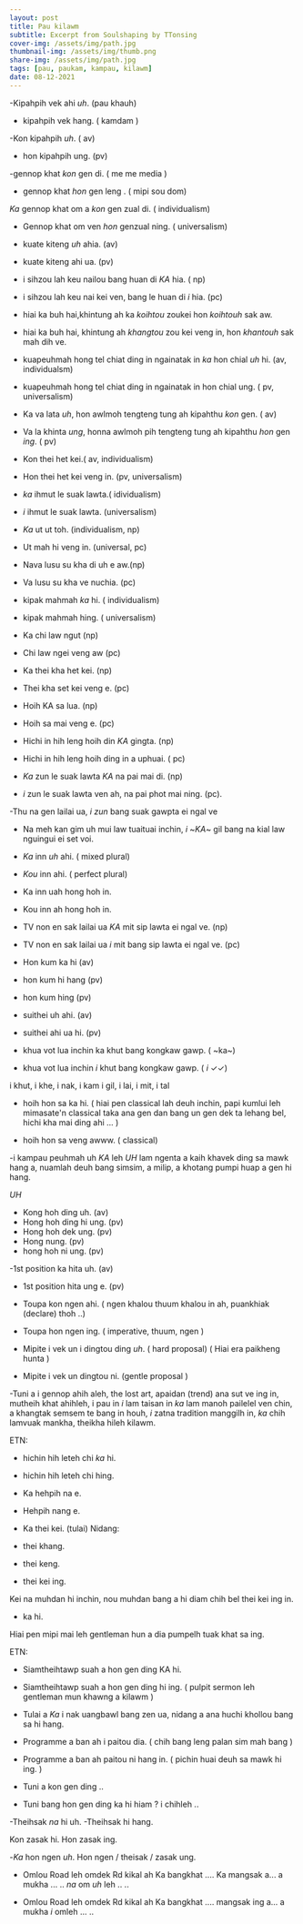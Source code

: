 ```yaml
---
layout: post
title: Pau kilawm
subtitle: Excerpt from Soulshaping by TTonsing
cover-img: /assets/img/path.jpg
thumbnail-img: /assets/img/thumb.png
share-img: /assets/img/path.jpg
tags: [pau, paukam, kampau, kilawm]
date: 08-12-2021
---
```


-Kipahpih vek ahi *uh*. (pau khauh)
- kipahpih vek hang. ( kamdam )

-Kon kipahpih *uh*. ( av)
- hon kipahpih ung. (pv)

-gennop khat *kon* gen di. ( me me media )
- gennop khat *hon* gen leng . ( mipi sou dom)


*Ka* gennop khat om a *kon* gen zual di. ( individualism)
- Gennop khat om ven *hon* genzual ning. ( universalism)

- kuate kiteng *uh* ahia. (av)
- kuate kiteng ahi ua. (pv)


- i sihzou lah keu nailou bang huan di *KA* hia. ( np)
- i sihzou lah keu nai kei ven, bang le huan di *i* hia. (pc)

- hiai ka buh hai,khintung ah ka *koihtou* zoukei hon *koihtouh* sak aw.

- hiai ka buh hai, khintung ah *khangtou* zou kei veng in, hon *khantouh* sak mah dih ve.


- kuapeuhmah hong tel chiat ding in ngainatak in *ka* hon chial *uh* hi. (av, individualsm)
- kuapeuhmah hong tel chiat ding in ngainatak in hon chial ung. ( pv, universalism)


- Ka va lata *uh*, hon awlmoh tengteng tung ah kipahthu *kon* gen. ( av)
- Va la khinta *ung*, honna awlmoh pih tengteng tung ah kipahthu *hon* gen *ing*. ( pv)


- Kon thei het kei.( av, individualism)
- Hon thei het kei veng in. (pv, universalism)


 - *ka* ihmut le suak lawta.( idividualism)
- *i* ihmut le suak lawta. (universalism)


 - *Ka* ut ut toh. (individualism, np)
- Ut mah hi veng in. (universal, pc)

- Nava lusu su kha di uh e aw.(np)
- Va lusu su kha ve nuchia. (pc)

- kipak mahmah *ka* hi. ( individualism)
- kipak mahmah hing. ( universalism)


- Ka chi law ngut (np)
- Chi law ngei veng aw (pc)


- Ka thei kha het kei. (np)
- Thei kha set kei veng e. (pc)


- Hoih KA sa lua. (np)
- Hoih sa mai veng e. (pc)


- Hichi in hih leng hoih din *KA* gingta. (np)
- Hichi in hih leng hoih ding in a uphuai. ( pc)


- *Ka* zun le suak lawta *KA* na pai mai di. (np)
- *i* zun le suak lawta ven ah, na pai phot mai ning. (pc).


-Thu na gen lailai ua, *i zun* bang suak gawpta ei ngal ve


- Na meh kan gim uh mui law tuaituai inchin, *i* ~*KA*~ gil bang na kial law nguingui ei set voi.


- *Ka* inn *uh* ahi. ( mixed plural)
- *Kou* inn ahi. ( perfect plural)


- Ka inn uah hong hoh in.
- Kou inn ah hong hoh in.


- TV non en sak lailai ua *KA* mit sip lawta ei ngal ve. (np)
- TV non en sak lailai ua *i* mit bang sip lawta ei ngal ve. (pc)


- Hon kum ka hi (av)
- hon kum hi hang (pv)
- hon kum hing (pv)



- suithei uh ahi. (av)
- suithei ahi ua hi. (pv)


- khua vot lua inchin ka khut bang kongkaw gawp. ( ~ka~)
- khua vot lua inchin *i* khut bang kongkaw gawp. ( *i* ✓✓)


i khut, i khe, 
i nak, i kam
i gil, i lai, 
i mit, i tal


- hoih hon sa ka hi. 
( hiai pen classical lah deuh inchin, papi kumlui leh mimasate'n classical taka ana gen dan bang un gen dek ta lehang bel, hichi kha mai ding ahi ... )

- hoih hon sa veng awww. ( classical)


-i kampau peuhmah uh *KA* leh *UH* lam ngenta a kaih khavek ding sa mawk hang a, nuamlah deuh bang simsim, a milip, a khotang pumpi huap a gen hi hang.

*UH*
- Kong hoh ding uh. (av)
- Hong hoh ding hi ung. (pv)
- Hong hoh dek ung. (pv)
- Hong nung. (pv)
- hong hoh ni ung. (pv)


 -1st position ka hita uh. (av)
- 1st position hita ung e. (pv)


- Toupa kon ngen ahi.
( ngen khalou thuum khalou in ah, puankhiak (declare) thoh ..)

- Toupa hon ngen ing. 
( imperative, thuum, ngen )

 - Mipite i vek un i dingtou ding *uh*. ( hard proposal)
( Hiai era paikheng hunta )


- Mipite i vek un dingtou ni. (gentle proposal )

-Tuni a i gennop ahih aleh, the lost art, apaidan (trend) ana sut ve ing in, mutheih khat ahihleh, i pau in *i* lam taisan in *ka* lam manoh pailelel ven chin, a khangtak semsem te bang in houh, *i* zatna tradition manggilh in, *ka* chih lamvuak mankha, theikha hileh kilawm.


ETN: 
- hichin hih leteh chi *ka* hi. 
- hichin hih leteh chi hing.


- Ka hehpih na e. 
- Hehpih nang e.


- Ka thei kei. (tulai)
Nidang:
- thei khang.
- thei keng.
- thei kei ing. 


Kei na muhdan hi inchin, nou muhdan bang a hi diam chih bel thei kei ing in.


- ka hi.

Hiai pen mipi mai leh gentleman hun a dia pumpelh tuak khat sa ing. 

ETN:
- Siamtheihtawp suah a hon gen ding KA hi.
 
- Siamtheihtawp suah a hon gen ding hi ing. 
( pulpit sermon leh gentleman mun khawng a kilawm )


- Tulai a *Ka* i nak uangbawl bang zen ua, nidang a ana huchi khollou bang sa hi hang.

- Programme a ban ah i paitou dia. 
( chih bang leng palan sim mah bang )

- Programme  a ban ah paitou ni hang in. 
( pichin huai deuh sa mawk hi ing. )


- Tuni a kon gen ding .. 
- Tuni bang hon gen ding ka hi hiam ? i chihleh ..


-Theihsak *na* hi uh. 
-Theihsak hi hang.

Kon zasak hi.
Hon zasak ing. 

-*Ka* hon ngen *uh*.
Hon ngen / theisak / zasak ung.


- Omlou Road leh omdek Rd kikal ah  Ka bangkhat  .... Ka mangsak a... a mukha ... .. *na* om *uh* leh .. .. 

- Omlou Road leh omdek Rd kikal ah  Ka bangkhat  .... mangsak ing a... a mukha *i* omleh  ... ..